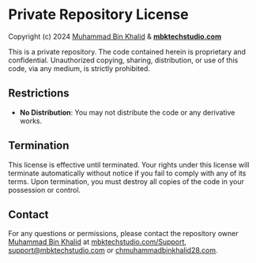 # Private Repository License

Copyright (c) 2024 [Muhammad Bin Khalid](https://github.com/MIbnEKhalid/) & **[mbktechstudio.com](https://mbktechstudio.com)**

This is a private repository. The code contained herein is proprietary and confidential. Unauthorized copying, sharing, distribution, or use of this code, via any medium, is strictly prohibited.

## Restrictions

- **No Distribution**: You may not distribute the code or any derivative works.

## Termination

This license is effective until terminated. Your rights under this license will terminate automatically without notice if you fail to comply with any of its terms. Upon termination, you must destroy all copies of the code in your possession or control.

## Contact



For any questions or permissions, please contact the repository owner [Muhammad Bin Khalid](https://github.com/MIbnEKhalid/) at [mbktechstudio.com/Support](https://mbktechstudio.com/Support/), [support@mbktechstudio.com](mailto:support@mbktechstudio.com) or [chmuhammadbinkhalid28.com](mailto:chmuhammadbinkhalid28.com).
